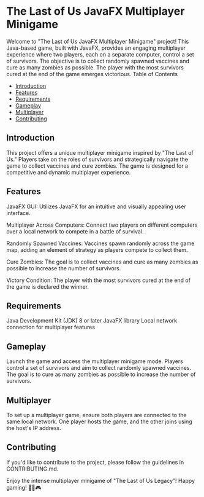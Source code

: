# The Last of Us JavaFX Multiplayer Minigame

Welcome to "The Last of Us JavaFX Multiplayer Minigame" project! This Java-based game, built with JavaFX, provides an engaging multiplayer experience where two players, each on a separate computer, control a set of survivors. The objective is to collect randomly spawned vaccines and cure as many zombies as possible. The player with the most survivors cured at the end of the game emerges victorious.
Table of Contents

- [Introduction](#introduction)
- [Features](#features)
- [Requirements](#requirements)
- [Gameplay](#gameplay)
- [Multiplayer](#multiplayer)
- [Contributing](#contributing)


  
## Introduction

This project offers a unique multiplayer minigame inspired by "The Last of Us." Players take on the roles of survivors and strategically navigate the game to collect vaccines and cure zombies. The game is designed for a competitive and dynamic multiplayer experience.

## Features

  JavaFX GUI: Utilizes JavaFX for an intuitive and visually appealing user interface.

  Multiplayer Across Computers: Connect two players on different computers over a local network to compete in a battle of survival.
    
  Randomly Spawned Vaccines: Vaccines spawn randomly across the game map, adding an element of strategy as players compete to collect them.

  Cure Zombies: The goal is to collect vaccines and cure as many zombies as possible to increase the number of survivors.

  Victory Condition: The player with the most survivors cured at the end of the game is declared the winner.

## Requirements

  Java Development Kit (JDK) 8 or later
  JavaFX library
  Local network connection for multiplayer features

## Gameplay

  Launch the game and access the multiplayer minigame mode.
  Players control a set of survivors and aim to collect randomly spawned vaccines.
  The goal is to cure as many zombies as possible to increase the number of survivors.

## Multiplayer

To set up a multiplayer game, ensure both players are connected to the same local network. One player hosts the game, and the other joins using the host's IP address.

## Contributing

If you'd like to contribute to the project, please follow the guidelines in CONTRIBUTING.md.

Enjoy the intense multiplayer minigame of "The Last of Us Legacy"!
Happy gaming! 🧟‍♂️🎮

